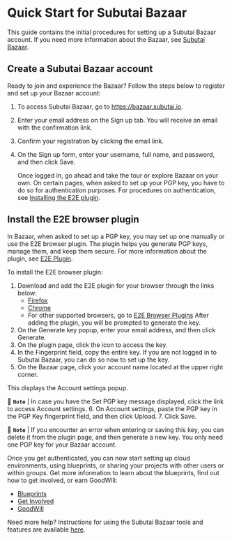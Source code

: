 # Quick Start for Subutai Bazaar
This guide contains the initial procedures for setting up a Subutai Bazaar account. If you need more information about the Bazaar, see [Subutai Bazaar](https://subutai.io/bazaar.html).

## Create a Subutai Bazaar account
Ready to join and experience the Bazaar? Follow the steps below to register and set up your Bazaar account:

1. To access Subutai Bazaar, go to https://bazaar.subutai.io.
2. Enter your email address on the Sign up tab.
   You will receive an email with the confirmation link.
3. Confirm your registration by clicking the email link.
4. On the Sign up form, enter your username, full name, and password, and then click Save.

   Once logged in, go ahead and take the tour or explore Bazaar on your own. On certain pages, when asked to set up your PGP key, you have to do so for authentication purposes. For procedures on authentication, see [Installing the E2E plugin](#install-the-e2e-browser-plugin).
   
## Install the E2E browser plugin
In Bazaar, when asked to set up a PGP key, you may set up one manually or use the E2E browser plugin. The plugin helps you generate PGP keys, manage them, and keep them secure. For more information about the plugin, see [E2E Plugin](https://docs.subutai.io/Products/Bazaar/27_E2E_plugin.html).

To install the E2E browser plugin:
1. Download and add the E2E plugin for your browser through the links below:
   - [Firefox](https://addons.mozilla.org/en-US/firefox/addon/subutai-e2e-plugin/)
   - [Chrome](https://chrome.google.com/webstore/detail/subutai-e2e-plugin/ffddnlbamkjlbngpekmdpnoccckapcnh)
   - For other supported browsers, go to [E2E Browser Plugins](https://github.com/subutai-io/browser-plugins)
After adding the plugin, you will be prompted to generate the key.
2. On the Generate key popup, enter your email address, and then click Generate.
3. On the plugin page, click the  icon to access the key.
4. In the Fingerprint field, copy the entire key.
If you are not logged in to Subutai Bazaar, you can do so now to set up the key.
5. On the Bazaar page, click your account name located at the upper right corner.

This displays the Account settings popup. 

:pencil: **``Note``** | In case you have the Set PGP key message displayed, click the link to access Account settings.
6. On Account settings, paste the PGP key in the PGP Key fingerprint field, and then click Upload.
7. Click Save. 

:pencil: **``Note``** | If you encounter an error when entering or saving this key, you can delete it from the plugin page, and then generate a new key. You only need one PGP key for your Bazaar account.
   
Once you get authenticated, you can now start setting up cloud environments, using blueprints, or sharing your projects with other users or within groups. Get more information to learn about the blueprints, find out how to get involved, or earn GoodWill:
  - [Blueprints](https://github.com/subutai-blueprints/hackathon/wiki/Using-Subutai-Blueprints)
  - [Get Involved](https://subutai.io/getting-involved.html)
  - [GoodWill](https://subutai.io/goodwill.html)

Need more help? Instructions for using the Subutai Bazaar tools and features are available [here](https://docs.subutai.io/Products/Bazaar_toctree.html).


